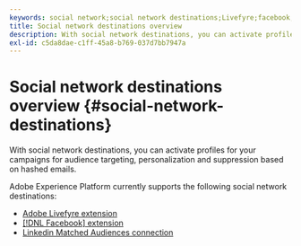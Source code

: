 ```yaml
---
keywords: social network;social network destinations;Livefyre;facebook;Facebook
title: Social network destinations overview
description: With social network destinations, you can activate profiles for your campaigns for audience targeting, personalization and suppression based on hashed emails.
exl-id: c5da8dae-c1ff-45a8-b769-037d7bb7947a
---
```

# Social network destinations overview {#social-network-destinations}

With social network destinations, you can activate profiles for your campaigns for audience targeting, personalization and suppression based on hashed emails.

Adobe Experience Platform currently supports the following social network destinations:

- [Adobe Livefyre extension](./adobe-livefyre.md)
- [[!DNL Facebook] extension](./facebook.md)
- [Linkedin Matched Audiences connection](./linkedin.md)
